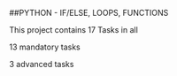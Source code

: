 ##PYTHON - IF/ELSE, LOOPS, FUNCTIONS



This project contains 17 Tasks in all



13 mandatory tasks


3 advanced tasks
